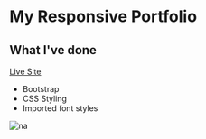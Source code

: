# My Responsive Portfolio


## What I've done
[Live Site](https://montykun.github.io/resposivePortfolio/index)
* Bootstrap
* CSS Styling
* Imported font styles

![na](https://gyazo.com/88e903bfed3ca7b2e566f47dfe057aef)
